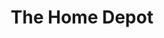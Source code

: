 ---
title: "The Home Depot"
url: /seattle/the-home-depot-delridge-way-southwest/
shop: doityourself
---